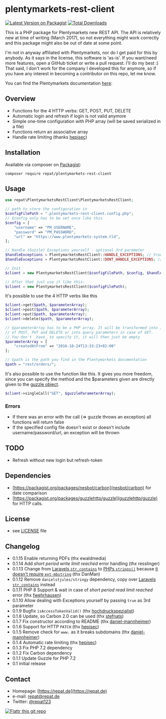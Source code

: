 # plentymarkets-rest-client

[![Latest Version on Packagist](https://img.shields.io/packagist/v/repat/plentymarkets-rest-client.svg?style=flat-square)](https://packagist.org/packages/repat/plentymarkets-rest-client)
[![Total Downloads](https://img.shields.io/packagist/dt/repat/plentymarkets-rest-client.svg?style=flat-square)](https://packagist.org/packages/repat/plentymarkets-rest-client)

This is a PHP package for Plentymarkets new REST API. The API is relatively new at time of writing (March 2017), so not everything might work correctly and this package might also be out of date at some point.

I'm not in anyway affiliated with Plentymarkets, nor do I get paid for this by anybody. As it says in the license, this software is 'as-is'. If you want/need more features, open a GitHub ticket or write a pull request. I'll do my best :) That said, I don't work for the company I developed this for anymore, so if you have any interest in becoming a contributor on this repo, let me know.

You can find the Plentymarkets documentation [here](https://developers.plentymarkets.com/):

## Overview

* Functions for the 4 HTTP verbs: GET, POST, PUT, DELETE
* Automatic login and refresh if login is not valid anymore
* Simple one-time configuration with PHP array (will be saved serialized in a file)
* Functions return an associative array
* Handle rate limiting (thanks [hepisec](http://github.com/hepisec))

## Installation

Available via composer on [Packagist](https://packagist.org/packages/repat/plentymarkets-rest-client):

`composer require repat/plentymarkets-rest-client`

## Usage

```php
use repat\PlentymarketsRestClient\PlentymarketsRestClient;

// path to store the configuration in
$configFilePath = ".plentymarkets-rest-client.config.php";
// $config only has to be set once like this
$config = [
    "username" => "PM_USERNAME",
    "password" => "PM_PASSWORD",
    "url" => "https://www.plentymarkets-system.tld",
];

// Handle (Guzzle) Exceptions yourself - optional 3rd parameter
$handleExceptions = PlentymarketsRestClient::HANDLE_EXCEPTIONS; // true
$handleExceptions = PlentymarketsRestClient::DONT_HANDLE_EXCEPTIONS; // false (default)

// Init
$client = new PlentymarketsRestClient($configFilePath, $config, $handleExceptions);

// After that just use it like this:
$client = new PlentymarketsRestClient($configFilePath);
```

It's possible to use the 4 HTTP verbs like this

```php
$client->get($path, $parameterArray);
$client->post($path, $parameterArray);
$client->put($path, $parameterArray);
$client->delete($path, $parameterArray);

// $parameterArray has to be a PHP array. It will be transformed into JSON automatically in case
// of POST, PUT and DELETE or into query parameters in case of GET.
// You don't _have_ to specify it, it will then just be empty
$parameterArray = [
    "createdAtFrom" => "2016-10-24T13:33:23+02:00"
];

// $path is the path you find in the Plentymarkets documentation
$path = "rest/orders/";
```

It's also possible to use the function like this. It gives you more freedom, since
you can specify the method and the $parameters given are directly given to the [guzzle
object](http://docs.guzzlephp.org/en/latest/quickstart.html).

```php
$client->singleCall("GET", $guzzleParameterArray);
```

### Errors

* If there was an error with the call (=> guzzle throws an exception) all functions will return false
* If the specified config file doesn't exist or doesn't include username/password/url, an exception will be thrown

## TODO

* Refresh without new login but refresh-token

## Dependencies

* [https://packagist.org/packages/nesbot/carbon](nesbot/carbon) for date comparison
* [https://packagist.org/packages/guzzlehttp/guzzle](guzzlehttp/guzzle) for HTTP calls.

## License

* see [LICENSE](https://github.com/repat/plentymarkets-rest-client/blob/master/LICENSE) file

## Changelog

* 0.1.15 Enable returning PDFs (thx ewaldmedia)
* 0.1.14 Add _short period write limit reached_ error handling (thx resslinger)
* 0.1.13 Change from [Laravels `str_contains`](https://github.com/laravel/framework/blob/8.x/src/Illuminate/Support/Str.php#L181) to [PHPs `stripos()`](https://www.php.net/manual/de/function.stripos.php) because [it doesn't require `ext-mbstring`](https://github.com/repat/plentymarkets-rest-client/pull/16#issuecomment-880731813) (thx DanMan)
* 0.1.12 Remove `danielstjules/stringy` dependency, copy over [Laravels `str_contains`](https://github.com/laravel/framework/blob/8.x/src/Illuminate/Support/Str.php#L181) instead
* 0.1.11 PHP 8 Support & wait in case of _short period read limit reached_ error (thx [fwehrhausen](https://github.com/repat/plentymarkets-rest-client/pull/15))
* 0.1.10 Allow dealing with Exceptions yourself by passing `true` as 3rd parameter
* 0.1.9 Bugfix `isAccessTokenValid()` (thx [hochdruckspezialist](https://github.com/repat/plentymarkets-rest-client/pull/14))
* 0.1.8 Update, so Carbon 2.0 can be used (thx [stefnats](https://github.com/repat/plentymarkets-rest-client/pull/12))
* 0.1.7 Fix constructor according to README (thx [daniel-mannheimer](https://github.com/repat/plentymarkets-rest-client/pull/11))
* 0.1.6 Support for HTTP `PATCH` (thx [hepisec](https://github.com/repat/plentymarkets-rest-client/pull/10))
* 0.1.5 Remove check for `www.` as it breaks subdomains (thx [daniel-mannheimer](https://github.com/repat/plentymarkets-rest-client/pull/9))
* 0.1.4 Automatic rate limiting (thx [hepisec](https://github.com/repat/plentymarkets-rest-client/pull/8))
* 0.1.3 Fix PHP 7.2 dependency
* 0.1.2 Fix Carbon dependency
* 0.1.1 Update Guzzle for PHP 7.2
* 0.1 initial release

## Contact

* Homepage: [https://repat.de](https://repat.de)
* e-mail: repat@repat.de
* Twitter: [@repat123](https://twitter.com/repat123 "repat123 on twitter")

[![Flattr this git repo](http://api.flattr.com/button/flattr-badge-large.png)](https://flattr.com/submit/auto?user_id=repat&url=https://github.com/repat/plentymarkets-rest-client&title=plentymarkets-rest-client&language=&tags=github&category=software)
